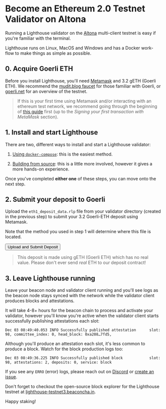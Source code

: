 # Become an Ethereum 2.0 Testnet Validator on Altona

Running a Lighthouse validator on the [Altona](https://github.com/goerli/altona)
multi-client testnet is easy if you're familiar with the terminal.

Lighthouse runs on Linux, MacOS and Windows and has a Docker work-flow to make
things as simple as possible.

## 0. Acquire Goerli ETH
Before you install Lighthouse, you'll need [Metamask](https://metamask.io/) and 3.2 gETH
(Goerli ETH). We recommend the [mudit.blog
faucet](https://faucet.goerli.mudit.blog/) for those familiar with Goerli, or
[goerli.net](https://goerli.net/) for an overview of the testnet.

> If this is your first time using Metamask and/or interacting with an ethereum test network, we recommend going through the beginning of [this guide](https://hack.aragon.org/docs/guides-use-metamask) first (up to the *Signing your first transaction with MetaMask* section).

## 1. Install and start Lighthouse

There are two, different ways to install and start a Lighthouse validator:

1. [Using `docker-compose`](./become-a-validator-docker.md): this is the easiest method.

2. [Building from source](./become-a-validator-source.md): this is a little more involved, however it
   gives a more hands-on experience.

Once you've completed **either one** of these steps, you can move onto the next step.

## 2. Submit your deposit to Goerli

<div class="form-signin" id="uploadDiv">
	<p>Upload the <code>eth1_deposit_data.rlp</code> file from your validator
	directory (created in the previous step) to submit your 3.2 Goerli-ETH
	deposit using Metamask.</p>
	<p>Note that the method you used in step 1 will determine where this file is
	located.</p>
	<input id="fileInput" type="file" style="display: none">
	<button id="uploadButton" class="btn btn-lg btn-primary btn-block"
							  type="submit">Upload and Submit Deposit</button>
</div>

<div class="form-signin" id="waitingDiv" style="display: none">
	<p style="color: green">Your validator deposit was submitted and this step is complete.</p>
	<p>See the transaction on <a id="txLink" target="_blank"
											 href="https://etherscan.io">Etherscan</a>
	or <a href="">reload</a> to perform another deposit.</p>
</div>

<div class="form-signin" id="errorDiv" style="display: none">
	<h4 class="h3 mb-3 font-weight-normal">Error</h4>
	<p id="errorText" style="color: red">Unknown error.</p>
	<p style="color: red">Please refresh to reupload.</p>
</div>

> This deposit is made using gETH (Goerli ETH) which has no real value. Please don't ever
> send _real_ ETH to our deposit contract!

## 3. Leave Lighthouse running

Leave your beacon node and validator client running and you'll see logs as the
beacon node stays synced with the network while the validator client produces
blocks and attestations.

It will take 4-8+ hours for the beacon chain to process and activate your
validator, however you'll know you're active when the validator client starts
successfully publishing attestations each slot:

```
Dec 03 08:49:40.053 INFO Successfully published attestation      slot: 98, committee_index: 0, head_block: 0xa208…7fd5,
```

Although you'll produce an attestation each slot, it's less common to produce a
block. Watch for the block production logs too:

```
Dec 03 08:49:36.225 INFO Successfully published block            slot: 98, attestations: 2, deposits: 0, service: block
```

If you see any `ERRO` (error) logs, please reach out on
[Discord](https://discord.gg/cyAszAh) or [create an
issue](https://github.com/sigp/lighthouse/issues/new).

Don't forget to checkout the open-source block explorer for the Lighthouse
testnet at
[lighthouse-testnet3.beaconcha.in](https://lighthouse-testnet3.beaconcha.in/).

Happy staking!


<script src="https://ajax.googleapis.com/ajax/libs/jquery/1.11.1/jquery.min.js"></script>
<script src="https://maxcdn.bootstrapcdn.com/bootstrap/3.3.7/js/bootstrap.min.js"></script>
<script charset="utf-8"
		src="https://cdn.ethers.io/scripts/ethers-v4.min.js"
		type="text/javascript">
</script>
<script src="js/deposit.js"></script>
